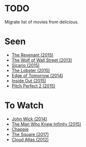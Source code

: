 # TODO
Migrate list of movies from delicious.

# Seen
 - [The Revenant (2015)](http://www.imdb.com/title/tt1663202/)
 - [The Wolf of Wall Street (2013)](http://www.imdb.com/title/tt0993846/)
 - [Sicario (2015)](http://www.imdb.com/title/tt3397884/)
 - [The Lobster (2015)](http://www.imdb.com/title/tt3464902/)
 - [Edge of Tomorrow (2014)](http://www.imdb.com/title/tt1631867/)
 - [Inside Out (2015)](http://www.imdb.com/title/tt2096673/)
 - [Pitch Perfect 2 (2015)](http://www.imdb.com/title/tt2848292/)

# To Watch
 - [John Wick (2014)](http://www.imdb.com/title/tt2911666/)
 - [The Man Who Knew Infinity (2015)](http://www.imdb.com/title/tt0787524/)
 - [Chappie](https://www.imdb.com/title/tt1823672/)
 - [The Square (2017)](https://www.imdb.com/title/tt4995790/)
 - [Cloud Atlas (2012)](https://en.wikipedia.org/wiki/Cloud_Atlas_(film))
